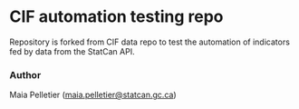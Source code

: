 # CIF automation testing repo  

Repository is forked from CIF data repo to test the automation of indicators fed by data from the StatCan API.

### Author  
Maia Pelletier (maia.pelletier@statcan.gc.ca)


